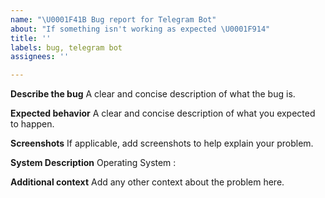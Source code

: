 ```yaml
---
name: "\U0001F41B Bug report for Telegram Bot"
about: "If something isn't working as expected \U0001F914"
title: ''
labels: bug, telegram bot
assignees: ''

---
```


**Describe the bug**
A clear and concise description of what the bug is.

**Expected behavior**
A clear and concise description of what you expected to happen.

**Screenshots**
If applicable, add screenshots to help explain your problem.

**System Description**
Operating System : 

**Additional context**
Add any other context about the problem here.
